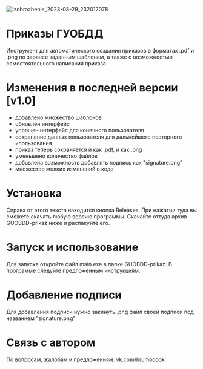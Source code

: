 ![izobrazhenie_2023-08-29_232012078](https://github.com/guobdd-03/GUOBDD-prikaz/assets/64957836/b802bc6c-6917-4f2e-9d60-07d2a47de265)
# Приказы ГУОБДД
Инструмент для автоматического создания приказов в форматах .pdf и .png по заранее заданным шаблонам, а также с возможностью самостоятельного написания приказа.
# Изменения в последней версии [v1.0]
- добавлено множество шаблонов
- обновлён интерфейс
- упрощен интерфейс для конечного пользователя
- сохранение данных пользователя для дальнейшего повторного ипользования
- приказ теперь сохраняется и как .pdf, и как .png
- уменьшено количество файлов
- добавлена возможность добавлять подпись как "signature.png"
- множество мелких изменений в коде
# Установка
Справа от этого текста находится кнопка Releases. При нажатии туда вы сможете скачать любую версию программы. Скачайте оттуда архив GUOBDD-prikaz ниже и распакуйте его.
# Запуск и использование
Для запуска откройте файл main.exe в папке GUOBDD-prikaz. В программе следуйте предложенным инструкциям.
# Добавление подписи
Для добавления подписи нужно закинуть .png файл своей подписи под названием "signature.png"
# Связь с автором
По вопросам, жалобам и предложениям: vk.com/hrumocook
